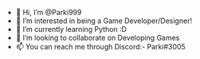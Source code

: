 - 👋 Hi, I’m @Parki999
- 👀 I’m interested in being a Game Developer/Designer!
- 🌱 I’m currently learning Python :D
- 💞️ I’m looking to collaborate on Developing Games
- 📫 You can reach me through Discord:- Parki#3005

<!---
Parki999/Parki999 is a ✨ special ✨ repository because its `README.md` (this file) appears on your GitHub profile.
You can click the Preview link to take a look at your changes.
--->
